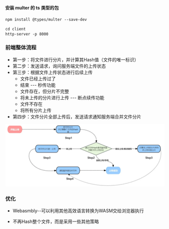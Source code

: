 ###
#### 安装 multer 的 ts 类型的包
```
npm install @types/multer --save-dev
```

```
cd client
http-server -p 8000
```
### 前端整体流程
- 第一步：将文件进行分片，并计算其Hash值（文件的唯一标识）
- 第二步：发送请求，询问服务端文件的上传状态
- 第三步：根据文件上传状态进行后续上传
    - 文件已经上传过了
    - 结束 --- 秒传功能
    - 文件存在，但分片不完整
    - 将未上传的分片进行上传 --- 断点续传功能
    - 文件不存在
    - 将所有分片上传
- 第四步：文件分片全部上传后，发送请求通知服务端合并文件分片

![alt text](1731056955561.jpg)

### 优化
- Webasmbly--可以利用其他高效语言转换为WASM交给浏览器执行

- 不再Hash整个文件，而是采用一些其他策略